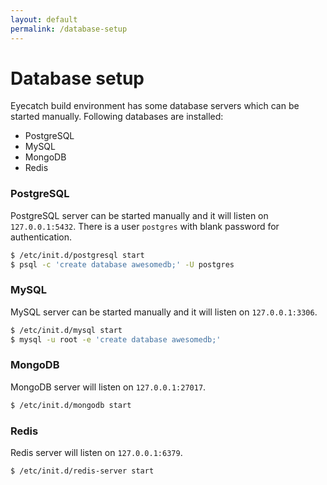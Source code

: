 ```yaml
---
layout: default
permalink: /database-setup
---
```


Database setup
===

Eyecatch build environment has some database servers which can be started manually.
Following databases are installed:

- PostgreSQL
- MySQL
- MongoDB
- Redis

### PostgreSQL
PostgreSQL server can be started manually and it will listen on `127.0.0.1:5432`.
There is a user `postgres` with blank password for authentication.

```bash
$ /etc/init.d/postgresql start
$ psql -c 'create database awesomedb;' -U postgres
```

### MySQL
MySQL server can be started manually and it will listen on `127.0.0.1:3306`.

```bash
$ /etc/init.d/mysql start
$ mysql -u root -e 'create database awesomedb;'
```

### MongoDB
MongoDB server will listen on `127.0.0.1:27017`.

```bash
$ /etc/init.d/mongodb start
```


### Redis
Redis server will listen on `127.0.0.1:6379`.

```bash
$ /etc/init.d/redis-server start
```
